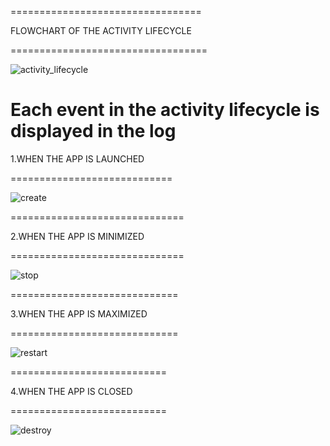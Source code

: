  =================================
                            
FLOWCHART OF THE ACTIVITY LIFECYCLE

 ==================================

![activity_lifecycle](https://user-images.githubusercontent.com/49367575/60115935-a888c380-9794-11e9-8b4f-6261a05b3466.png)


Each event in the activity lifecycle is displayed in the log
 ============================
                            
1.WHEN THE APP IS LAUNCHED  

 ============================

![create](https://user-images.githubusercontent.com/49367575/60115881-8c852200-9794-11e9-8d99-7ec424d8a80e.png)



==============================
                          
2.WHEN THE APP IS MINIMIZED 
                            
==============================

![stop](https://user-images.githubusercontent.com/49367575/60115887-9018a900-9794-11e9-9ec2-a21ed056e5f5.png)



=============================
                           
3.WHEN THE APP IS MAXIMIZED 
                          
=============================

![restart](https://user-images.githubusercontent.com/49367575/60115915-9e66c500-9794-11e9-913f-06821dd13412.png)



===========================
                         
4.WHEN THE APP IS CLOSED  
                          
===========================

![destroy](https://user-images.githubusercontent.com/49367575/60115922-a0c91f00-9794-11e9-914a-d4cc49da6439.png)
